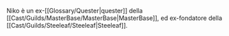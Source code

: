 Niko è un ex-[[Glossary/Quester|quester]] della [[Cast/Guilds/MasterBase/MasterBase|MasterBase]], ed ex-fondatore della [[Cast/Guilds/Steeleaf/Steeleaf|Steeleaf]].